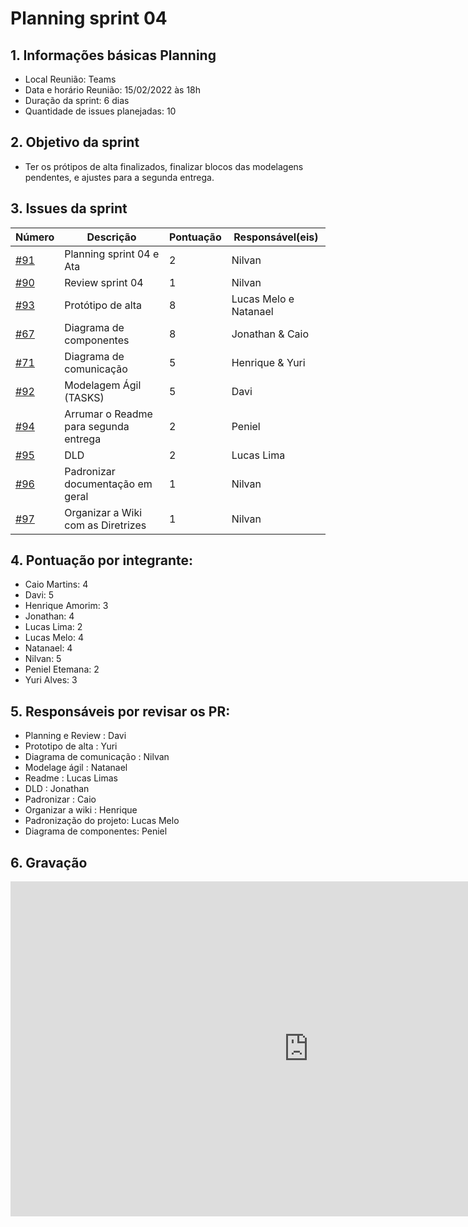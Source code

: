 # Planning sprint 04


## 1. Informações básicas Planning
  - Local Reunião: Teams
  - Data e horário Reunião: 15/02/2022 às 18h
  - Duração da sprint: 6 dias
  - Quantidade de issues planejadas: 10

## 2. Objetivo da sprint 
  - Ter os prótipos de alta finalizados, finalizar blocos das modelagens pendentes, e ajustes para a segunda entrega.

## 3. Issues da sprint
| Número | Descrição | Pontuação | Responsável(eis) |
| -- | -- | -- | -- |
| [#91](https://github.com/UnBArqDsw2021-2/2021.2_G2_Ki-Limpinho/issues/91)   |  Planning sprint 04 e Ata | 2 | Nilvan | 
| [#90](https://github.com/UnBArqDsw2021-2/2021.2_G2_Ki-Limpinho/issues/90)   |  Review sprint 04  | 1 | Nilvan | 
| [#93](https://github.com/UnBArqDsw2021-2/2021.2_G2_Ki-Limpinho/issues/93)   |  Protótipo de alta  | 8 | Lucas Melo e Natanael | 
| [#67](https://github.com/UnBArqDsw2021-2/2021.2_G2_Ki-Limpinho/issues/67)   |  Diagrama de componentes | 8 | Jonathan & Caio | 
| [#71](https://github.com/UnBArqDsw2021-2/2021.2_G2_Ki-Limpinho/issues/71)   |  Diagrama de comunicação | 5 | Henrique & Yuri | 
| [#92](https://github.com/UnBArqDsw2021-2/2021.2_G2_Ki-Limpinho/issues/92)   |  Modelagem Ágil (TASKS) | 5 | Davi | 
| [#94](https://github.com/UnBArqDsw2021-2/2021.2_G2_Ki-Limpinho/issues/94)   |  Arrumar o Readme para segunda entrega | 2 | Peniel | 
| [#95](https://github.com/UnBArqDsw2021-2/2021.2_G2_Ki-Limpinho/issues/95)   |  DLD | 2 | Lucas Lima | 
| [#96](https://github.com/UnBArqDsw2021-2/2021.2_G2_Ki-Limpinho/issues/96)   |  Padronizar documentação em geral | 1 | Nilvan | 
| [#97](https://github.com/UnBArqDsw2021-2/2021.2_G2_Ki-Limpinho/issues/97)   |  Organizar a Wiki com as Diretrizes | 1 | Nilvan | 



## 4. Pontuação por integrante:
  - Caio Martins: 4
  - Davi: 5
  - Henrique Amorim: 3
  - Jonathan: 4
  - Lucas Lima: 2
  - Lucas Melo: 4
  - Natanael: 4
  - Nilvan: 5
  - Peniel Etemana: 2
  - Yuri Alves: 3


 
## 5. Responsáveis por revisar os PR:
  - Planning e Review : Davi
  - Prototipo de alta : Yuri
  - Diagrama de comunicação : Nilvan
  - Modelage ágil : Natanael
  - Readme : Lucas Limas
  - DLD : Jonathan
  - Padronizar : Caio
  - Organizar a wiki : Henrique
  - Padronização do projeto: Lucas Melo
  - Diagrama de componentes: Peniel

## 6. Gravação

<iframe width="953" height="536" src="https://www.youtube.com/embed/H4ZYVk-7tHc" title="YouTube video player" frameborder="0" allow="accelerometer; autoplay; clipboard-write; encrypted-media; gyroscope; picture-in-picture" allowfullscreen></iframe>


